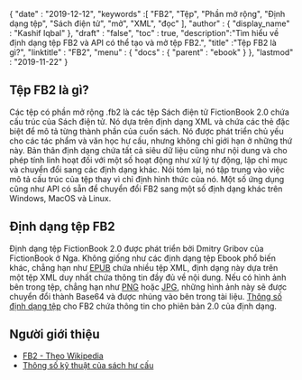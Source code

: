 {
  "date" : "2019-12-12",
  "keywords" :[ "FB2", "Tệp", "Phần mở rộng", "Định dạng tệp", "Sách điện tử", "mở", "XML", "đọc" ],
  "author" : {
    "display_name" : "Kashif Iqbal"
},
  "draft" : "false",
  "toc" : true,
  "description":"Tìm hiểu về định dạng tệp FB2 và API có thể tạo và mở tệp FB2.",
  "title" :"Tệp FB2 là gì?",
  "linktitle" : "FB2",
  "menu" : {
    "docs" : {
      "parent" : "ebook"
}
},
  "lastmod" : "2019-11-22"
}

## Tệp FB2 là gì?

Các tệp có phần mở rộng .fb2 là các tệp Sách điện tử FictionBook 2.0 chứa cấu trúc của Sách điện tử. Nó dựa trên định dạng XML và chứa các thẻ đặc biệt để mô tả từng thành phần của cuốn sách. Nó được phát triển chủ yếu cho các tác phẩm và văn học hư cấu, nhưng không chỉ giới hạn ở những thứ này. Bản thân định dạng chứa tất cả siêu dữ liệu cũng như nội dung và cho phép tính linh hoạt đối với một số hoạt động như xử lý tự động, lập chỉ mục và chuyển đổi sang các định dạng khác. Nói tóm lại, nó tập trung vào việc mô tả cấu trúc của tệp thay vì chỉ định hình thức của nó. Một số ứng dụng cũng như API có sẵn để chuyển đổi FB2 sang một số định dạng khác trên Windows, MacOS và Linux.

## Định dạng tệp FB2

Định dạng tệp FictionBook 2.0 được phát triển bởi Dmitry Gribov của FictionBook ở Nga. Không giống như các định dạng tệp Ebook phổ biến khác, chẳng hạn như [EPUB](/vi/ebook/epub/) chứa nhiều tệp XML, định dạng này dựa trên một tệp XML duy nhất chứa thông tin đầy đủ về nội dung. Nếu có hình ảnh bên trong tệp, chẳng hạn như [PNG](/vi/image/png/) hoặc [JPG](/vi/image/jpeg/), những hình ảnh này sẽ được chuyển đổi thành Base64 và được nhúng vào bên trong tài liệu. [Thông số định dạng tệp](http://gribuser.ru/xml/fictionbook/index.html.en) cho FB2 chứa thông tin cho phiên bản 2.0 của định dạng.

## Người giới thiệu ##

* [FB2 - Theo Wikipedia](https://en.wikipedia.org/wiki/FictionBook)
* [Thông số kỹ thuật của sách hư cấu](http://gribuser.ru/xml/fictionbook/index.html.en)

